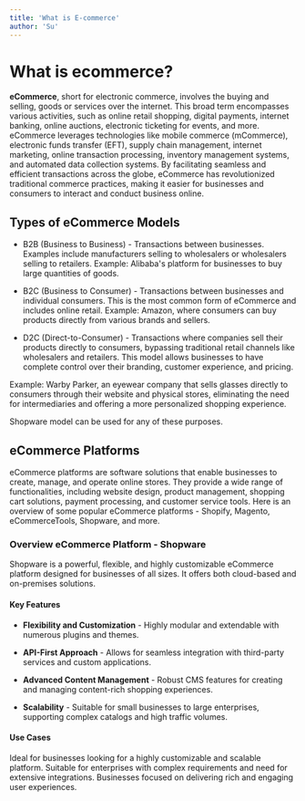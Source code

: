 ```yaml
---
title: 'What is E-commerce'
author: 'Su'
---
```


# What is ecommerce?

**eCommerce**, short for electronic commerce, involves the buying and selling, goods or services over the internet. This broad term encompasses various activities, such as online retail shopping, digital payments, internet banking, online auctions, electronic ticketing for events, and more. eCommerce leverages technologies like mobile commerce (mCommerce), electronic funds transfer (EFT), supply chain management, internet marketing, online transaction processing, inventory management systems, and automated data collection systems. By facilitating seamless and efficient transactions across the globe, eCommerce has revolutionized traditional commerce practices, making it easier for businesses and consumers to interact and conduct business online.

## Types of eCommerce Models

- B2B (Business to Business) - Transactions between businesses. Examples include manufacturers selling to wholesalers or wholesalers selling to retailers.
Example: Alibaba's platform for businesses to buy large quantities of goods.

- B2C (Business to Consumer) - Transactions between businesses and individual consumers. This is the most common form of eCommerce and includes online retail.
Example: Amazon, where consumers can buy products directly from various brands and sellers.

- D2C (Direct-to-Consumer) - Transactions where companies sell their products directly to consumers, bypassing traditional retail channels like wholesalers and retailers. This model allows businesses to have complete control over their branding, customer experience, and pricing.

Example: Warby Parker, an eyewear company that sells glasses directly to consumers through their website and physical stores, eliminating the need for intermediaries and offering a more personalized shopping experience.

Shopware model can be used for any of these purposes.

## eCommerce Platforms

eCommerce platforms are software solutions that enable businesses to create, manage, and operate online stores. They provide a wide range of functionalities, including website design, product management, shopping cart solutions, payment processing, and customer service tools. Here is an overview of some popular eCommerce platforms - Shopify, Magento, eCommerceTools, Shopware, and more.

### Overview eCommerce Platform - Shopware

Shopware is a powerful, flexible, and highly customizable eCommerce platform designed for businesses of all sizes. It offers both cloud-based and on-premises solutions.

#### Key Features

- **Flexibility and Customization** - Highly modular and extendable with numerous plugins and themes.

- **API-First Approach** - Allows for seamless integration with third-party services and custom applications.

- **Advanced Content Management** - Robust CMS features for creating and managing content-rich shopping experiences.

- **Scalability** - Suitable for small businesses to large enterprises, supporting complex catalogs and high traffic volumes.

#### Use Cases

Ideal for businesses looking for a highly customizable and scalable platform.
Suitable for enterprises with complex requirements and need for extensive integrations.
Businesses focused on delivering rich and engaging user experiences.



